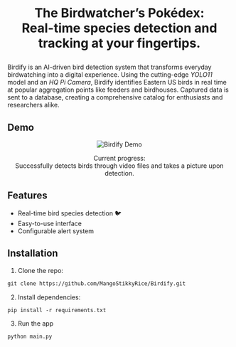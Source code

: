 # <p align="center">The Birdwatcher’s Pokédex:<br>Real-time species detection and tracking at your fingertips.</p>

Birdify is an AI-driven bird detection system that transforms everyday birdwatching into a digital experience. Using the cutting-edge _YOLO11_ model and an _HQ Pi Camera_, Birdify identifies Eastern US birds in real time at popular aggregation points like feeders and birdhouses. Captured data is sent to a database, creating a comprehensive catalog for enthusiasts and researchers alike.

## Demo
<div align="center">
    <img src="media/Birdify.gif" alt="Birdify Demo">
</div>

 <p align="center">Current progress:<br>Successfully detects birds through video files and takes a picture upon detection. </p>

## Features

- Real-time bird species detection 🐦  
- Easy-to-use interface  
- Configurable alert system  

## Installation
1. Clone the repo:
```md
git clone https://github.com/MangoStikkyRice/Birdify.git
```
2. Install dependencies:
```md
pip install -r requirements.txt
```
3. Run the app
```md
python main.py
```
